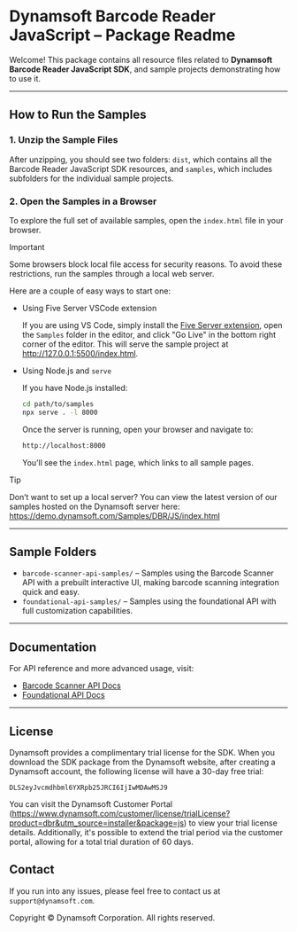 # Dynamsoft Barcode Reader JavaScript – Package Readme

Welcome! This package contains all resource files related to **Dynamsoft Barcode Reader JavaScript SDK**, and sample projects demonstrating how to use it.

---

## How to Run the Samples

### 1. Unzip the Sample Files

After unzipping, you should see two folders: `dist`, which contains all the Barcode Reader JavaScript SDK resources, and `samples`, which includes subfolders for the individual sample projects.

### 2. Open the Samples in a Browser

To explore the full set of available samples, open the `index.html` file in your browser.

>[!IMPORTANT]
> Some browsers block local file access for security reasons. To avoid these restrictions, run the samples through a local web server.

Here are a couple of easy ways to start one:

- Using Five Server VSCode extension

    If you are using VS Code, simply install the [Five Server extension](https://marketplace.visualstudio.com/items?itemName=yandeu.five-server), open the `Samples` folder in the editor, and click "Go Live" in the bottom right corner of the editor. This will serve the sample project at http://127.0.0.1:5500/index.html.

- Using Node.js and `serve`

    If you have Node.js installed:

    ```bash
    cd path/to/samples
    npx serve . -l 8000
    ```

    Once the server is running, open your browser and navigate to:
    
    ```bash
    http://localhost:8000
    ```
    
    You’ll see the `index.html` page, which links to all sample pages.

>[!TIP]
> Don’t want to set up a local server? You can view the latest version of our samples hosted on the Dynamsoft server here:
>https://demo.dynamsoft.com/Samples/DBR/JS/index.html

---

## Sample Folders

- `barcode-scanner-api-samples/` – Samples using the Barcode Scanner API with a prebuilt interactive UI, making barcode scanning integration quick and easy.
- `foundational-api-samples/` – Samples using the foundational API with full customization capabilities.

---

## Documentation

For API reference and more advanced usage, visit:

- [Barcode Scanner API Docs](https://www.dynamsoft.com/barcode-reader/docs/web/programming/javascript/api-reference/barcode-scanner.html)
- [Foundational API Docs](https://www.dynamsoft.com/barcode-reader/docs/web/programming/javascript/api-reference/index.html)

---

## License

Dynamsoft provides a complimentary trial license for the SDK. When you download the SDK package from the Dynamsoft website, after creating a Dynamsoft account, the following license will have a 30-day free trial:

`DLS2eyJvcmdhbml6YXRpb25JRCI6IjIwMDAwMSJ9`

You can visit the Dynamsoft Customer Portal (https://www.dynamsoft.com/customer/license/trialLicense?product=dbr&utm_source=installer&package=js) to view your trial license details. Additionally, it's possible to extend the trial period via the customer portal, allowing for a total trial duration of 60 days.

## Contact

If you run into any issues, please feel free to contact us at `support@dynamsoft.com`.

Copyright © Dynamsoft Corporation.  All rights reserved.
